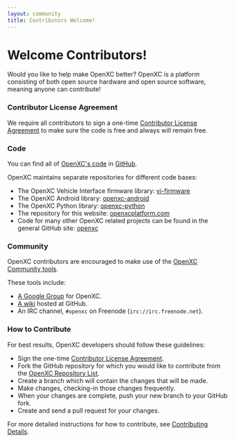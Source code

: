 ```yaml
---
layout: community
title: Contributors Welcome!
---
```


<div class="page-header">
    <h1>Welcome Contributors!</h1>
</div>

Would you like to help make OpenXC better? OpenXC is a platform consisting of
both open source hardware and open source software, meaning anyone can
contribute! 

### Contributor License Agreement
We require all contributors to sign a one-time [Contributor License Agreement](../contributor-license-agreement.html) to make sure the code is free and always will remain free. 

### Code
You can find all of [OpenXC's code](http://github.com/openxc) in [GitHub](http://github.com).

OpenXC maintains separate repositories for different code bases: 

* The OpenXC Vehicle Interface firmware library: [vi-firmware](http://github.com/openxc/vi-firmware)
* The OpenXC Android library: [openxc-android](http://github.com/openxc/openxc-android)
* The OpenXC Python library: [openxc-python](http://github.com/openxc/openxc-python)
* The repository for this website: [openxcplatform.com](http://github.com/openxc/openxcplatform.com)
* Code for many other OpenXC related projects can be found in the general GitHub site: [openxc](http://github.com/openxc)

### Community 
OpenXC contributors are encouraged to make use of the [OpenXC Community tools](../overview/discuss.html). 

These tools include:

* [A Google Group](http://groups.google.com/forum/#!forum/openxc) for OpenXC.
* [A wiki](https://github.com/openxc/openxcplatform.com/wiki) hosted at GitHub.
* An IRC channel, ```#openxc``` on Freenode (```irc://irc.freenode.net```). 

### How to Contribute
For best results, OpenXC developers should follow these guidelines:

* Sign the one-time [Contributor License Agreement](../contributor-license-agreement.html).
* Fork the GitHub repository for which you would like to contribute from the [OpenXC Repository List](http://github.com/openxc).
* Create a branch which will contain the changes that will be made.
* Make changes, checking-in those changes frequently.
* When your changes are complete, push your new branch to your GitHub fork. 
* Create and send a pull request for your changes. 

For more detailed instructions for how to contribute, see [Contributing Details](/contributors/how_to_contribute.html).

